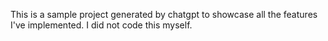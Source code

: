 This is a sample project generated by chatgpt to showcase all the features I've implemented. I did not code this myself.